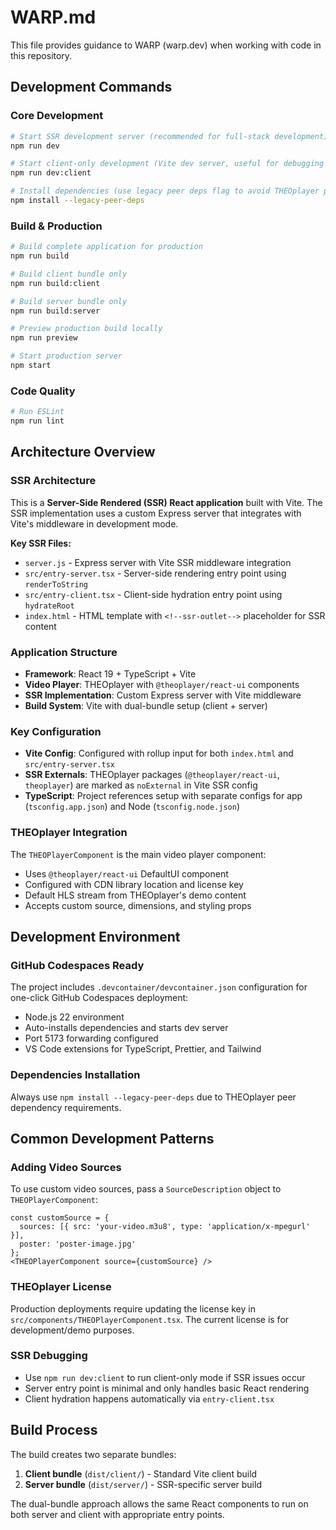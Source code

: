 # WARP.md

This file provides guidance to WARP (warp.dev) when working with code in this repository.

## Development Commands

### Core Development
```bash
# Start SSR development server (recommended for full-stack development)
npm run dev

# Start client-only development (Vite dev server, useful for debugging client-side issues)
npm run dev:client

# Install dependencies (use legacy peer deps flag to avoid THEOplayer peer dependency warnings)
npm install --legacy-peer-deps
```

### Build & Production
```bash
# Build complete application for production
npm run build

# Build client bundle only
npm run build:client

# Build server bundle only  
npm run build:server

# Preview production build locally
npm run preview

# Start production server
npm start
```

### Code Quality
```bash
# Run ESLint
npm run lint
```

## Architecture Overview

### SSR Architecture
This is a **Server-Side Rendered (SSR) React application** built with Vite. The SSR implementation uses a custom Express server that integrates with Vite's middleware in development mode.

**Key SSR Files:**
- `server.js` - Express server with Vite SSR middleware integration
- `src/entry-server.tsx` - Server-side rendering entry point using `renderToString`
- `src/entry-client.tsx` - Client-side hydration entry point using `hydrateRoot`
- `index.html` - HTML template with `<!--ssr-outlet-->` placeholder for SSR content

### Application Structure
- **Framework**: React 19 + TypeScript + Vite
- **Video Player**: THEOplayer with `@theoplayer/react-ui` components
- **SSR Implementation**: Custom Express server with Vite middleware
- **Build System**: Vite with dual-bundle setup (client + server)

### Key Configuration
- **Vite Config**: Configured with rollup input for both `index.html` and `src/entry-server.tsx`
- **SSR Externals**: THEOplayer packages (`@theoplayer/react-ui`, `theoplayer`) are marked as `noExternal` in Vite SSR config
- **TypeScript**: Project references setup with separate configs for app (`tsconfig.app.json`) and Node (`tsconfig.node.json`)

### THEOplayer Integration
The `THEOPlayerComponent` is the main video player component:
- Uses `@theoplayer/react-ui` DefaultUI component
- Configured with CDN library location and license key
- Default HLS stream from THEOplayer's demo content
- Accepts custom source, dimensions, and styling props

## Development Environment

### GitHub Codespaces Ready
The project includes `.devcontainer/devcontainer.json` configuration for one-click GitHub Codespaces deployment:
- Node.js 22 environment
- Auto-installs dependencies and starts dev server
- Port 5173 forwarding configured
- VS Code extensions for TypeScript, Prettier, and Tailwind

### Dependencies Installation
Always use `npm install --legacy-peer-deps` due to THEOplayer peer dependency requirements.

## Common Development Patterns

### Adding Video Sources
To use custom video sources, pass a `SourceDescription` object to `THEOPlayerComponent`:
```tsx
const customSource = {
  sources: [{ src: 'your-video.m3u8', type: 'application/x-mpegurl' }],
  poster: 'poster-image.jpg'
};
<THEOPlayerComponent source={customSource} />
```

### THEOplayer License
Production deployments require updating the license key in `src/components/THEOPlayerComponent.tsx`. The current license is for development/demo purposes.

### SSR Debugging
- Use `npm run dev:client` to run client-only mode if SSR issues occur
- Server entry point is minimal and only handles basic React rendering
- Client hydration happens automatically via `entry-client.tsx`

## Build Process

The build creates two separate bundles:
1. **Client bundle** (`dist/client/`) - Standard Vite client build
2. **Server bundle** (`dist/server/`) - SSR-specific server build

The dual-bundle approach allows the same React components to run on both server and client with appropriate entry points.
